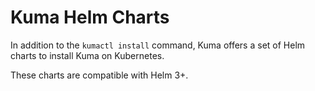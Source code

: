 # Kuma Helm Charts

In addition to the `kumactl install` command, Kuma offers a set of Helm charts to install
Kuma on Kubernetes.

These charts are compatible with Helm 3+.

